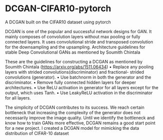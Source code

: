 # DCGAN-CIFAR10-pytorch
A DCGAN built on the CIFAR10 dataset using pytorch

DCGAN is one of the popular and successful network designs for GAN. It mainly composes
of convolution layers without max pooling or fully connected layers. It uses convolutional
stride and transposed convolution for the downsampling and the upsampling. Architecture
guidelines for stable Deep Convolutional GANs as mentioned by Soumith Chintala

These are the guidelines for constructing a DCGAN as mentioned by Soumith Chintala (https://arxiv.org/abs/1511.06434)
• Replace any pooling layers with strided convolutions(discriminator) and fractional-
strided convolutions (generator).
• Use batchnorm in both the generator and the discriminator.
• Remove fully connected hidden layers for deeper architectures.
• Use ReLU activation in generator for all layers except for the output, which uses Tanh.
• Use LeakyReLU activation in the discriminator for all layers.

The simplicity of DCGAN contributes to its success. We reach certain bottleneck that
increasing the complexity of the generator does not necessarily improve the image quality.
Until we identify the bottleneck and know how to train GANs more effective, DCGAN
remains a good start point for a new project.
I created a DCGAN model for mimicking the data distribution of CIFAR-10 dataset

